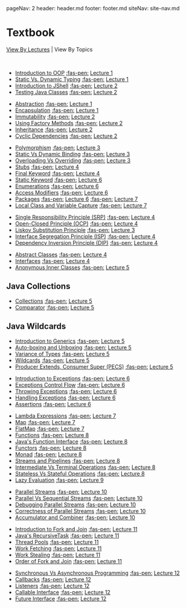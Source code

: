 <frontmatter>
  pageNav: 2
  header: header.md
  footer: footer.md
  siteNav: site-nav.md
</frontmatter>

<br> 

# Textbook

[View By Lectures](textbook.html) | View By Topics

<br>

<panel header="## **OOP and Java Introduction**" no-close>

* [Introduction to OOP](lecture01/oopIntroduction.html) 
[:fas-pen:](https://github.com/nus-cs-2030/ay1920-s2/edit/master/contents/textbook/lecture01/oopIntroduction.md)
<a href="textbook.html#lecture-1" class="badge badge-dark">Lecture 1</a>
* [Static Vs. Dynamic Typing](lecture01/staticVsDynamicTyping.html) 
[:fas-pen:](https://github.com/nus-cs-2030/ay1920-s2/edit/master/contents/textbook/lecture01/staticVsDynamicTyping.md)
<a href="textbook.html#lecture-1" class="badge badge-dark">Lecture 1</a>
* [Introduction to JShell](lecture02/JShellIntroduction.html)
[:fas-pen:](https://github.com/nus-cs-2030/ay1920-s2/edit/master/contents/textbook/lecture02/JShellIntroduction.md)
<a href="textbook.html#lecture-2" class="badge badge-dark">Lecture 2</a>
* [Testing Java Classes](lecture02/javaTesting.html)
[:fas-pen:](https://github.com/nus-cs-2030/ay1920-s2/edit/master/contents/textbook/lecture02/javaTesting.md)
<a href="textbook.html#lecture-2" class="badge badge-dark">Lecture 2</a>
</panel>

<panel header="## **OOP Fundamentals**" no-close>

* [Abstraction](lecture01/abstraction.html) 
[:fas-pen:](https://github.com/nus-cs-2030/ay1920-s2/edit/master/contents/textbook/lecture01/abstraction.md)
<a href="textbook.html#lecture-1" class="badge badge-dark">Lecture 1</a>
* [Encapsulation](lecture01/encapsulation.html) 
[:fas-pen:](https://github.com/nus-cs-2030/ay1920-s2/edit/master/contents/textbook/lecture01/encapsulation.md)
<a href="textbook.html#lecture-1" class="badge badge-dark">Lecture 1</a>
* [Immutability](lecture02/immutability.html)
[:fas-pen:](https://github.com/nus-cs-2030/ay1920-s2/edit/master/contents/textbook/lecture02/immutability.md)
<a href="textbook.html#lecture-2" class="badge badge-dark">Lecture 2</a>
* [Using Factory Methods](lecture02/FactoryMethods.html)
[:fas-pen:](https://github.com/nus-cs-2030/ay1920-s2/edit/master/contents/textbook/lecture02/FactoryMethods.md)
<a href="textbook.html#lecture-2" class="badge badge-dark">Lecture 2</a>
* [Inheritance](lecture02/inheritance.html)
[:fas-pen:](https://github.com/nus-cs-2030/ay1920-s2/edit/master/contents/textbook/lecture02/inheritance.md)
<a href="textbook.html#lecture-2" class="badge badge-dark">Lecture 2</a>
* [Cyclic Dependencies](lecture02/cyclicDependency.html)
[:fas-pen:](https://github.com/nus-cs-2030/ay1920-s2/edit/master/contents/textbook/lecture02/cyclicDependency.md)
<a href="textbook.html#lecture-2" class="badge badge-dark">Lecture 2</a>
</panel>

<panel header="## **OOP Concepts**" no-close>

* [Polymorphism](lecture03/polymorphism.html)
[:fas-pen:](https://github.com/nus-cs-2030/ay1920-s2/edit/master/contents/textbook/lecture03/polymorphism.md)
<a href="textbook.html#lecture-3" class="badge badge-dark">Lecture 3</a>
* [Static Vs Dynamic Binding](lecture03/staticVsDynamicBinding.html)
[:fas-pen:](https://github.com/nus-cs-2030/ay1920-s2/edit/master/contents/textbook/lecture03/staticVsDynamicBinding.md)
<a href="textbook.html#lecture-3" class="badge badge-dark">Lecture 3</a>
* [Overloading Vs Overriding](lecture03/overloadingVsOverriding.html)
[:fas-pen:](https://github.com/nus-cs-2030/ay1920-s2/edit/master/contents/textbook/lecture03/overloadingVsOverriding.md)
<a href="textbook.html#lecture-3" class="badge badge-dark">Lecture 3</a>
* [Stubs](lecture04/stubs.html)
[:fas-pen:](https://github.com/nus-cs-2030/ay1920-s2/edit/master/contents/textbook/lecture04/stubs.md)
<a href="textbook.html#lecture-4" class="badge badge-dark">Lecture 4</a>
* [Final Keyword](lecture04/finalKeyword.html)
[:fas-pen:](https://github.com/nus-cs-2030/ay1920-s2/edit/master/contents/textbook/lecture04/finalKeyword.md)
<a href="textbook.html#lecture-4" class="badge badge-dark">Lecture 4</a>
* [Static Keyword](lecture06/staticKeyword.html)
[:fas-pen:](https://github.com/nus-cs-2030/ay1920-s2/edit/master/contents/textbook/lecture06/staticKeyword.md)
<a href="textbook.html#lecture-6" class="badge badge-dark">Lecture 6</a>
* [Enumerations](lecture06/enumerations.html)
[:fas-pen:](https://github.com/nus-cs-2030/ay1920-s2/edit/master/contents/textbook/lecture06/enumerations.md)
<a href="textbook.html#lecture-6" class="badge badge-dark">Lecture 6</a>
* [Access Modifiers](lecture06/accessModifiers.html)
[:fas-pen:](https://github.com/nus-cs-2030/ay1920-s2/edit/master/contents/textbook/lecture06/accessModifiers.md)
<a href="textbook.html#lecture-6" class="badge badge-dark">Lecture 6</a>
* [Packages](lecture06/packages.html)
[:fas-pen:](https://github.com/nus-cs-2030/ay1920-s2/edit/master/contents/textbook/lecture06/packages.md)
<a href="textbook.html#lecture-6" class="badge badge-dark">Lecture 6</a>
[:fas-pen:](https://github.com/nus-cs-2030/ay1920-s2/edit/master/contents/textbook/lecture07/optionals.md)
<a href="textbook.html#lecture-7" class="badge badge-dark">Lecture 7</a>
* [Local Class and Variable Capture](lecture07/localClassVariableCapture.html)
[:fas-pen:](https://github.com/nus-cs-2030/ay1920-s2/edit/master/contents/textbook/lecture07/localClassVariableCapture.md)
<a href="textbook.html#lecture-7" class="badge badge-dark">Lecture 7</a>
</panel>

<panel header="## **SOLID Principles**" no-close>

* [Single Responsibility Principle (SRP)](lecture04/srp.html)
[:fas-pen:](https://github.com/nus-cs-2030/ay1920-s2/edit/master/contents/textbook/lecture04/srp.md)
<a href="textbook.html#lecture-4" class="badge badge-dark">Lecture 4</a>
* [Open-Closed Principle (OCP)](lecture04/ocp.html)
[:fas-pen:](https://github.com/nus-cs-2030/ay1920-s2/edit/master/contents/textbook/lecture04/ocp.md)
<a href="textbook.html#lecture-4" class="badge badge-dark">Lecture 4</a>
* [Liskov Substitution Principle](lecture03/lsp.html)
[:fas-pen:](https://github.com/nus-cs-2030/ay1920-s2/edit/master/contents/textbook/lecture03/lsp.md)
<a href="textbook.html#lecture-3" class="badge badge-dark">Lecture 3</a>
* [Interface Segregation Principle (ISP)](lecture04/isp.html)
[:fas-pen:](https://github.com/nus-cs-2030/ay1920-s2/edit/master/contents/textbook/lecture04/isp.md)
<a href="textbook.html#lecture-4" class="badge badge-dark">Lecture 4</a>
* [Dependency Inversion Principle (DIP)](lecture04/dip.html)
[:fas-pen:](https://github.com/nus-cs-2030/ay1920-s2/edit/master/contents/textbook/lecture04/dip.md)
<a href="textbook.html#lecture-4" class="badge badge-dark">Lecture 4</a>
</panel>

<panel header="## **Abstract Classes and Interfaces**" no-close>

* [Abstract Classes](lecture04/abstractClasses.html)
[:fas-pen:](https://github.com/nus-cs-2030/ay1920-s2/edit/master/contents/textbook/lecture04/abstractClasses.md)
<a href="textbook.html#lecture-4" class="badge badge-dark">Lecture 4</a>
* [Interfaces](lecture04/interfaces.html)
[:fas-pen:](https://github.com/nus-cs-2030/ay1920-s2/edit/master/contents/textbook/lecture04/interfaces.md)
<a href="textbook.html#lecture-4" class="badge badge-dark">Lecture 4</a>
* [Anonymous Inner Classes](lecture05/anonymousInnerClasses.html)
[:fas-pen:](https://github.com/nus-cs-2030/ay1920-s2/edit/master/contents/textbook/lecture05/anonymousInnerClasses.md)
<a href="textbook.html#lecture-5" class="badge badge-dark">Lecture 5</a>
</panel>

<panel header="## **Java Collections**" no-close>

## **Java Collections**
* [Collections](lecture05/collections.html)
[:fas-pen:](https://github.com/nus-cs-2030/ay1920-s2/edit/master/contents/textbook/lecture05/collections.md)
<a href="textbook.html#lecture-5" class="badge badge-dark">Lecture 5</a>
* [Comparator](lecture05/comparator.html)
[:fas-pen:](https://github.com/nus-cs-2030/ay1920-s2/edit/master/contents/textbook/lecture05/comparator.md)
<a href="textbook.html#lecture-5" class="badge badge-dark">Lecture 5</a>
</panel>

<panel header="## **Java Wildcards**" no-close>

## **Java Wildcards**
* [Introduction to Generics](lecture05/genericsIntroduction.html)
[:fas-pen:](https://github.com/nus-cs-2030/ay1920-s2/edit/master/contents/textbook/lecture05/genericsIntroduction.md)
<a href="textbook.html#lecture-5" class="badge badge-dark">Lecture 5</a>
* [Auto-boxing and Unboxing](lecture05/boxing.html)
[:fas-pen:](https://github.com/nus-cs-2030/ay1920-s2/edit/master/contents/textbook/lecture05/boxing.md)
<a href="textbook.html#lecture-5" class="badge badge-dark">Lecture 5</a>
* [Variance of Types](lecture05/varianceTypes.html)
[:fas-pen:](https://github.com/nus-cs-2030/ay1920-s2/edit/master/contents/textbook/lecture05/varianceTypes.md)
<a href="textbook.html#lecture-5" class="badge badge-dark">Lecture 5</a>
* [Wildcards](lecture05/wildcards.html)
[:fas-pen:](https://github.com/nus-cs-2030/ay1920-s2/edit/master/contents/textbook/lecture05/wildcards.md)
<a href="textbook.html#lecture-5" class="badge badge-dark">Lecture 5</a>
* [Producer Extends, Consumer Super (PECS)](lecture05/pecs.html)
[:fas-pen:](https://github.com/nus-cs-2030/ay1920-s2/edit/master/contents/textbook/lecture05/pecs.md)
<a href="textbook.html#lecture-5" class="badge badge-dark">Lecture 5</a>
</panel>


<panel header="## **Exceptions**" no-close>

* [Introduction to Exceptions](lecture06/exceptionsIntroduction.html)
[:fas-pen:](https://github.com/nus-cs-2030/ay1920-s2/edit/master/contents/textbook/lecture06/exceptionsIntroduction.md)
<a href="textbook.html#lecture-6" class="badge badge-dark">Lecture 6</a>
* [Exceptions Control Flow](lecture06/exceptionsControlFlow.html)
[:fas-pen:](https://github.com/nus-cs-2030/ay1920-s2/edit/master/contents/textbook/lecture06/exceptionsControlFlow.md)
<a href="textbook.html#lecture-6" class="badge badge-dark">Lecture 6</a>
* [Throwing Exceptions](lecture06/throwingExceptions.html)
[:fas-pen:](https://github.com/nus-cs-2030/ay1920-s2/edit/master/contents/textbook/lecture06/throwingExceptions.md)
<a href="textbook.html#lecture-6" class="badge badge-dark">Lecture 6</a>
* [Handling Exceptions](lecture06/handlingExceptions.html)
[:fas-pen:](https://github.com/nus-cs-2030/ay1920-s2/edit/master/contents/textbook/lecture06/handlingExceptions.md)
<a href="textbook.html#lecture-6" class="badge badge-dark">Lecture 6</a>
* [Assertions](lecture06/assertions.html)
[:fas-pen:](https://github.com/nus-cs-2030/ay1920-s2/edit/master/contents/textbook/lecture06/assertions.md)
<a href="textbook.html#lecture-6" class="badge badge-dark">Lecture 6</a>
</panel>

<panel header="## **Streams**" no-close>

* [Lambda Expressions](lecture07/lambdas.html)
[:fas-pen:](https://github.com/nus-cs-2030/ay1920-s2/edit/master/contents/textbook/lecture07/lambdas.md)
<a href="textbook.html#lecture-7" class="badge badge-dark">Lecture 7</a>
* [Map](lecture07/map.html)
[:fas-pen:](https://github.com/nus-cs-2030/ay1920-s2/edit/master/contents/textbook/lecture07/map.md)
<a href="textbook.html#lecture-7" class="badge badge-dark">Lecture 7</a>
* [FlatMap](lecture07/flatmap.html)
[:fas-pen:](https://github.com/nus-cs-2030/ay1920-s2/edit/master/contents/textbook/lecture07/flatmap.md)
<a href="textbook.html#lecture-7" class="badge badge-dark">Lecture 7</a>
* [Functions](lecture08/functions.html)
[:fas-pen:](https://github.com/nus-cs-2030/ay1920-s2/edit/master/contents/textbook/lecture08/functions.md)
<a href="textbook.html#lecture-8" class="badge badge-dark">Lecture 8</a>
* [Java's Function Interface](lecture08/javaFunctions.html)
[:fas-pen:](https://github.com/nus-cs-2030/ay1920-s2/edit/master/contents/textbook/lecture08/javaFunctions.md)
<a href="textbook.html#lecture-8" class="badge badge-dark">Lecture 8</a>
* [Functors](lecture08/functors.html)
[:fas-pen:](https://github.com/nus-cs-2030/ay1920-s2/edit/master/contents/textbook/lecture08/functors.md)
<a href="textbook.html#lecture-8" class="badge badge-dark">Lecture 8</a>
* [Monad](lecture08/monad.html)
[:fas-pen:](https://github.com/nus-cs-2030/ay1920-s2/edit/master/contents/textbook/lecture08/monad.md)
<a href="textbook.html#lecture-8" class="badge badge-dark">Lecture 8</a>
* [Streams and Pipelines](lecture08/streamsAndPipelines.html)
[:fas-pen:](https://github.com/nus-cs-2030/ay1920-s2/edit/master/contents/textbook/lecture08/streamsAndPipelines.md)
<a href="textbook.html#lecture-8" class="badge badge-dark">Lecture 8</a>
* [Intermediate Vs Terminal Operations](lecture08/intermediateVsTerminalOperations.html)
[:fas-pen:](https://github.com/nus-cs-2030/ay1920-s2/edit/master/contents/textbook/lecture08/intermediateVsTerminalOperations.md)
<a href="textbook.html#lecture-8" class="badge badge-dark">Lecture 8</a>
* [Stateless Vs Stateful Operations](lecture08/statelessVsStatefulOperations.html)
[:fas-pen:](https://github.com/nus-cs-2030/ay1920-s2/edit/master/contents/textbook/lecture08/statelessVsStatefulOperations.md)
<a href="textbook.html#lecture-8" class="badge badge-dark">Lecture 8</a>
* [Lazy Evaluation](lecture09/lazyEvaluation.html)
[:fas-pen:](https://github.com/nus-cs-2030/ay1920-s2/edit/master/contents/textbook/lecture09/lazyEvaluation.md)
<a href="textbook.html#lecture-9" class="badge badge-dark">Lecture 9</a>
</panel>

<panel header="## **Parallel Streams** " no-close>

* [Parallel Streams](lecture10/parallelStreams.html)
[:fas-pen:](https://github.com/nus-cs-2030/ay1920-s2/edit/master/contents/textbook/lecture10/parallelStreams.md)
<a href="textbook.html#lecture-10" class="badge badge-dark">Lecture 10</a>
* [Parallel Vs Sequential Streams](lecture10/parallelVsSequentialStreams.html)
[:fas-pen:](https://github.com/nus-cs-2030/ay1920-s2/edit/master/contents/textbook/lecture10/parallelVsSequentialStreams.md)
<a href="textbook.html#lecture-10" class="badge badge-dark">Lecture 10</a>
* [Debugging Parallel Streams](lecture10/debuggingParallelStreams.html)
[:fas-pen:](https://github.com/nus-cs-2030/ay1920-s2/edit/master/contents/textbook/lecture10/debuggingParallelStreams.md)
<a href="textbook.html#lecture-10" class="badge badge-dark">Lecture 10</a>
* [Correctness of Parallel Streams](lecture10/correctnessParallelStreams.html)
[:fas-pen:](https://github.com/nus-cs-2030/ay1920-s2/edit/master/contents/textbook/lecture10/correctnessParallelStreams.md)
<a href="textbook.html#lecture-10" class="badge badge-dark">Lecture 10</a>
* [Accumulator and Combiner](lecture10/accumulatorAndCombiner.html)
[:fas-pen:](https://github.com/nus-cs-2030/ay1920-s2/edit/master/contents/textbook/lecture10/accumulatorAndCombiner.md)
<a href="textbook.html#lecture-10" class="badge badge-dark">Lecture 10</a>

</panel>

<panel header="## **Fork Join**" no-close>

* [Introduction to Fork and Join](lecture11/forkAndJoin.html)
[:fas-pen:](https://github.com/nus-cs-2030/ay1920-s2/edit/master/contents/textbook/lecture11/forkAndJoin.md)
<a href="textbook.html#lecture-11" class="badge badge-dark">Lecture 11</a>
* [Java's RecursiveTask](lecture11/recursiveTask.html)
[:fas-pen:](https://github.com/nus-cs-2030/ay1920-s2/edit/master/contents/textbook/lecture11/recursiveTask.md)
<a href="textbook.html#lecture-11" class="badge badge-dark">Lecture 11</a>
* [Thread Pools](lecture11/threadPools.html)
[:fas-pen:](https://github.com/nus-cs-2030/ay1920-s2/edit/master/contents/textbook/lecture11/threadPools.md)
<a href="textbook.html#lecture-11" class="badge badge-dark">Lecture 11</a>
* [Work Fetching](lecture11/workFetching.html)
[:fas-pen:](https://github.com/nus-cs-2030/ay1920-s2/edit/master/contents/textbook/lecture11/workFetching.md)
<a href="textbook.html#lecture-11" class="badge badge-dark">Lecture 11</a>
* [Work Stealing](lecture11/workStealing.html)
[:fas-pen:](https://github.com/nus-cs-2030/ay1920-s2/edit/master/contents/textbook/lecture11/workStealing.md)
<a href="textbook.html#lecture-11" class="badge badge-dark">Lecture 11</a>
* [Order of Fork and Join](lecture11/forkJoinOrder.html)
[:fas-pen:](https://github.com/nus-cs-2030/ay1920-s2/edit/master/contents/textbook/lecture11/forkJoinOrder.md)
<a href="textbook.html#lecture-11" class="badge badge-dark">Lecture 11</a>
</panel>

<panel header="## **Asynchronous Programming**" no-close>

* [Synchronous Vs Asynchronous Programming](lecture12/synchronousVsAsynchronous.html)
[:fas-pen:](https://github.com/nus-cs-2030/ay1920-s2/edit/master/contents/textbook/lecture12/synchronousVsAsynchronous.md)
<a href="textbook.html#lecture-12" class="badge badge-dark">Lecture 12</a>
* [Callbacks](lecture12/callbacks.html)
[:fas-pen:](https://github.com/nus-cs-2030/ay1920-s2/edit/master/contents/textbook/lecture12/callbacks.md)
<a href="textbook.html#lecture-12" class="badge badge-dark">Lecture 12</a>
* [Listeners](lecture12/listeners.html)
[:fas-pen:](https://github.com/nus-cs-2030/ay1920-s2/edit/master/contents/textbook/lecture12/listeners.md)
<a href="textbook.html#lecture-12" class="badge badge-dark">Lecture 12</a>
* [Callable Interface](lecture12/callable.html)
[:fas-pen:](https://github.com/nus-cs-2030/ay1920-s2/edit/master/contents/textbook/lecture12/callable.md)
<a href="textbook.html#lecture-12" class="badge badge-dark">Lecture 12</a>
* [Future Interface](lecture12/future.html)
[:fas-pen:](https://github.com/nus-cs-2030/ay1920-s2/edit/master/contents/textbook/lecture12/future.md)
<a href="textbook.html#lecture-12" class="badge badge-dark">Lecture 12</a>

</panel>
